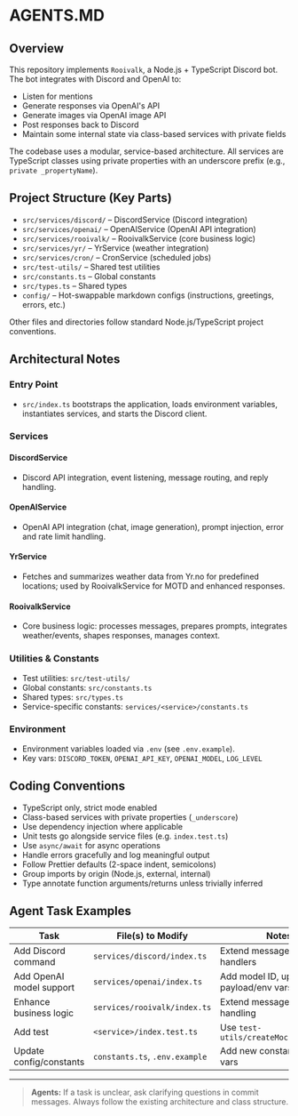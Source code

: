 # AGENTS.MD

## Overview

This repository implements `Rooivalk`, a Node.js + TypeScript Discord bot. The bot integrates with Discord and OpenAI to:

- Listen for mentions
- Generate responses via OpenAI's API
- Generate images via OpenAI image API
- Post responses back to Discord
- Maintain some internal state via class-based services with private fields

The codebase uses a modular, service-based architecture. All services are TypeScript classes using private properties with an underscore prefix (e.g., `private _propertyName`).

## Project Structure (Key Parts)

- `src/services/discord/` – DiscordService (Discord integration)
- `src/services/openai/` – OpenAIService (OpenAI API integration)
- `src/services/rooivalk/` – RooivalkService (core business logic)
- `src/services/yr/` – YrService (weather integration)
- `src/services/cron/` – CronService (scheduled jobs)
- `src/test-utils/` – Shared test utilities
- `src/constants.ts` – Global constants
- `src/types.ts` – Shared types
- `config/` – Hot-swappable markdown configs (instructions, greetings, errors, etc.)

Other files and directories follow standard Node.js/TypeScript project conventions.

## Architectural Notes

### Entry Point

- `src/index.ts` bootstraps the application, loads environment variables, instantiates services, and starts the Discord client.

### Services

#### DiscordService
- Discord API integration, event listening, message routing, and reply handling.

#### OpenAIService
- OpenAI API integration (chat, image generation), prompt injection, error and rate limit handling.

#### YrService
- Fetches and summarizes weather data from Yr.no for predefined locations; used by RooivalkService for MOTD and enhanced responses.

#### RooivalkService
- Core business logic: processes messages, prepares prompts, integrates weather/events, shapes responses, manages context.

### Utilities & Constants

- Test utilities: `src/test-utils/`
- Global constants: `src/constants.ts`
- Shared types: `src/types.ts`
- Service-specific constants: `services/<service>/constants.ts`

### Environment

- Environment variables loaded via `.env` (see `.env.example`).
- Key vars: `DISCORD_TOKEN`, `OPENAI_API_KEY`, `OPENAI_MODEL`, `LOG_LEVEL`

## Coding Conventions

- TypeScript only, strict mode enabled
- Class-based services with private properties (`_underscore`)
- Use dependency injection where applicable
- Unit tests go alongside service files (e.g. `index.test.ts`)
- Use `async/await` for async operations
- Handle errors gracefully and log meaningful output
- Follow Prettier defaults (2-space indent, semicolons)
- Group imports by origin (Node.js, external, internal)
- Type annotate function arguments/returns unless trivially inferred

## Agent Task Examples

| Task                         | File(s) to Modify                        | Notes                                       |
|------------------------------|------------------------------------------|---------------------------------------------|
| Add Discord command          | `services/discord/index.ts`              | Extend message/interaction handlers         |
| Add OpenAI model support     | `services/openai/index.ts`               | Add model ID, update API payload/env vars   |
| Enhance business logic       | `services/rooivalk/index.ts`             | Extend message/state handling               |
| Add test                     | `<service>/index.test.ts`                | Use `test-utils/createMockMessage.ts`       |
| Update config/constants      | `constants.ts`, `.env.example`           | Add new constants or env vars               |

---

> **Agents:** If a task is unclear, ask clarifying questions in commit messages. Always follow the existing architecture and class structure.

